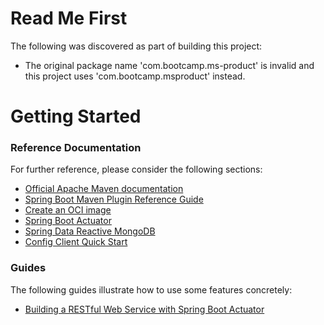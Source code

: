 # Read Me First
The following was discovered as part of building this project:

* The original package name 'com.bootcamp.ms-product' is invalid and this project uses 'com.bootcamp.msproduct' instead.

# Getting Started

### Reference Documentation
For further reference, please consider the following sections:

* [Official Apache Maven documentation](https://maven.apache.org/guides/index.html)
* [Spring Boot Maven Plugin Reference Guide](https://docs.spring.io/spring-boot/docs/2.5.1/maven-plugin/reference/html/)
* [Create an OCI image](https://docs.spring.io/spring-boot/docs/2.5.1/maven-plugin/reference/html/#build-image)
* [Spring Boot Actuator](https://docs.spring.io/spring-boot/docs/2.5.1/reference/htmlsingle/#production-ready)
* [Spring Data Reactive MongoDB](https://docs.spring.io/spring-boot/docs/2.5.1/reference/htmlsingle/#boot-features-mongodb)
* [Config Client Quick Start](https://docs.spring.io/spring-cloud-config/docs/current/reference/html/#_client_side_usage)

### Guides
The following guides illustrate how to use some features concretely:

* [Building a RESTful Web Service with Spring Boot Actuator](https://spring.io/guides/gs/actuator-service/)

